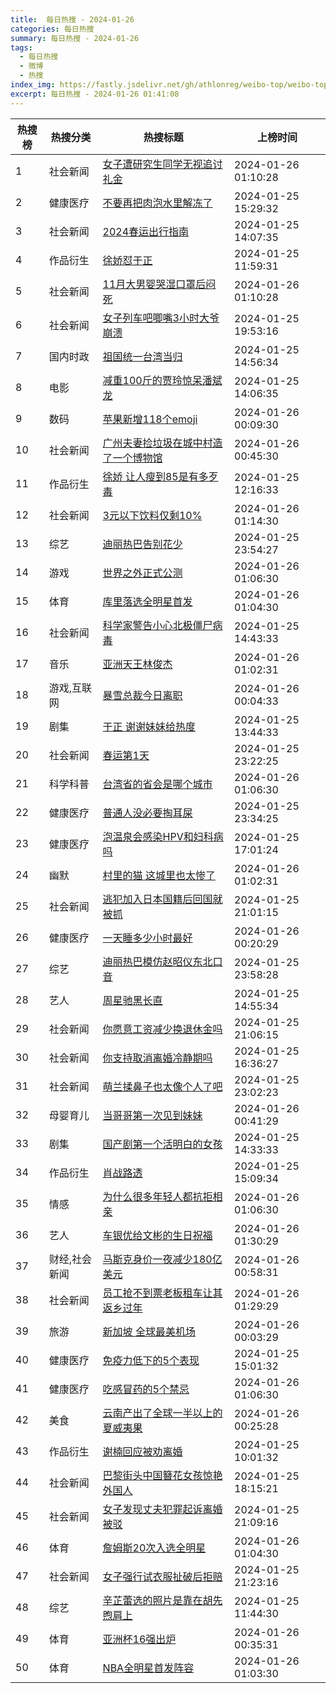 ```yaml
---
title:  每日热搜 - 2024-01-26
categories: 每日热搜
summary: 每日热搜 - 2024-01-26
tags:
  - 每日热搜
  - 微博
  - 热搜
index_img: https://fastly.jsdelivr.net/gh/athlonreg/weibo-top/weibo-top.jpeg
excerpt: 每日热搜 - 2024-01-26 01:41:08
---
```


| 热搜榜 | 热搜分类 | 热搜标题 | 上榜时间 |
| --- | --- | --- | --- |
| 1 | 社会新闻 | [女子遭研究生同学无视追讨礼金](https://s.weibo.com/weibo%3Fq%3D%2523%E5%A5%B3%E5%AD%90%E9%81%AD%E7%A0%94%E7%A9%B6%E7%94%9F%E5%90%8C%E5%AD%A6%E6%97%A0%E8%A7%86%E8%BF%BD%E8%AE%A8%E7%A4%BC%E9%87%91%2523) | 2024-01-26 01:10:28 | 
| 2 | 健康医疗 | [不要再把肉泡水里解冻了](https://s.weibo.com/weibo%3Fq%3D%2523%E4%B8%8D%E8%A6%81%E5%86%8D%E6%8A%8A%E8%82%89%E6%B3%A1%E6%B0%B4%E9%87%8C%E8%A7%A3%E5%86%BB%E4%BA%86%2523) | 2024-01-25 15:29:32 | 
| 3 | 社会新闻 | [2024春运出行指南](https://s.weibo.com/weibo%3Fq%3D%25232024%E6%98%A5%E8%BF%90%E5%87%BA%E8%A1%8C%E6%8C%87%E5%8D%97%2523) | 2024-01-25 14:07:35 | 
| 4 | 作品衍生 | [徐娇怼于正](https://s.weibo.com/weibo%3Fq%3D%2523%E5%BE%90%E5%A8%87%E6%80%BC%E4%BA%8E%E6%AD%A3%2523) | 2024-01-25 11:59:31 | 
| 5 | 社会新闻 | [11月大男婴哭湿口罩后闷死](https://s.weibo.com/weibo%3Fq%3D%252311%E6%9C%88%E5%A4%A7%E7%94%B7%E5%A9%B4%E5%93%AD%E6%B9%BF%E5%8F%A3%E7%BD%A9%E5%90%8E%E9%97%B7%E6%AD%BB%2523) | 2024-01-26 01:10:28 | 
| 6 | 社会新闻 | [女子列车吧唧嘴3小时大爷崩溃](https://s.weibo.com/weibo%3Fq%3D%2523%E5%A5%B3%E5%AD%90%E5%88%97%E8%BD%A6%E5%90%A7%E5%94%A7%E5%98%B43%E5%B0%8F%E6%97%B6%E5%A4%A7%E7%88%B7%E5%B4%A9%E6%BA%83%2523) | 2024-01-25 19:53:16 | 
| 7 | 国内时政 | [祖国统一台湾当归](https://s.weibo.com/weibo%3Fq%3D%2523%E7%A5%96%E5%9B%BD%E7%BB%9F%E4%B8%80%E5%8F%B0%E6%B9%BE%E5%BD%93%E5%BD%92%2523) | 2024-01-25 14:56:34 | 
| 8 | 电影 | [减重100斤的贾玲惊呆潘斌龙](https://s.weibo.com/weibo%3Fq%3D%2523%E5%87%8F%E9%87%8D100%E6%96%A4%E7%9A%84%E8%B4%BE%E7%8E%B2%E6%83%8A%E5%91%86%E6%BD%98%E6%96%8C%E9%BE%99%2523) | 2024-01-25 14:06:35 | 
| 9 | 数码 | [苹果新增118个emoji](https://s.weibo.com/weibo%3Fq%3D%2523%E8%8B%B9%E6%9E%9C%E6%96%B0%E5%A2%9E118%E4%B8%AAemoji%2523) | 2024-01-26 00:09:30 | 
| 10 | 社会新闻 | [广州夫妻捡垃圾在城中村造了一个博物馆](https://s.weibo.com/weibo%3Fq%3D%2523%E5%B9%BF%E5%B7%9E%E5%A4%AB%E5%A6%BB%E6%8D%A1%E5%9E%83%E5%9C%BE%E5%9C%A8%E5%9F%8E%E4%B8%AD%E6%9D%91%E9%80%A0%E4%BA%86%E4%B8%80%E4%B8%AA%E5%8D%9A%E7%89%A9%E9%A6%86%2523) | 2024-01-26 00:45:30 | 
| 11 | 作品衍生 | [徐娇 让人瘦到85是有多歹毒](https://s.weibo.com/weibo%3Fq%3D%2523%E5%BE%90%E5%A8%87%20%E8%AE%A9%E4%BA%BA%E7%98%A6%E5%88%B085%E6%98%AF%E6%9C%89%E5%A4%9A%E6%AD%B9%E6%AF%92%2523) | 2024-01-25 12:16:33 | 
| 12 | 社会新闻 | [3元以下饮料仅剩10%](https://s.weibo.com/weibo%3Fq%3D%25233%E5%85%83%E4%BB%A5%E4%B8%8B%E9%A5%AE%E6%96%99%E4%BB%85%E5%89%A910%25%2523) | 2024-01-26 01:14:30 | 
| 13 | 综艺 | [迪丽热巴告别花少](https://s.weibo.com/weibo%3Fq%3D%2523%E8%BF%AA%E4%B8%BD%E7%83%AD%E5%B7%B4%E5%91%8A%E5%88%AB%E8%8A%B1%E5%B0%91%2523) | 2024-01-25 23:54:27 | 
| 14 | 游戏 | [世界之外正式公测](https://s.weibo.com/weibo%3Fq%3D%2523%E4%B8%96%E7%95%8C%E4%B9%8B%E5%A4%96%E6%AD%A3%E5%BC%8F%E5%85%AC%E6%B5%8B%2523) | 2024-01-26 01:06:30 | 
| 15 | 体育 | [库里落选全明星首发](https://s.weibo.com/weibo%3Fq%3D%2523%E5%BA%93%E9%87%8C%E8%90%BD%E9%80%89%E5%85%A8%E6%98%8E%E6%98%9F%E9%A6%96%E5%8F%91%2523) | 2024-01-26 01:04:30 | 
| 16 | 社会新闻 | [科学家警告小心北极僵尸病毒](https://s.weibo.com/weibo%3Fq%3D%2523%E7%A7%91%E5%AD%A6%E5%AE%B6%E8%AD%A6%E5%91%8A%E5%B0%8F%E5%BF%83%E5%8C%97%E6%9E%81%E5%83%B5%E5%B0%B8%E7%97%85%E6%AF%92%2523) | 2024-01-25 14:43:33 | 
| 17 | 音乐 | [亚洲天王林俊杰](https://s.weibo.com/weibo%3Fq%3D%2523%E4%BA%9A%E6%B4%B2%E5%A4%A9%E7%8E%8B%E6%9E%97%E4%BF%8A%E6%9D%B0%2523) | 2024-01-26 01:02:31 | 
| 18 | 游戏,互联网 | [暴雪总裁今日离职](https://s.weibo.com/weibo%3Fq%3D%2523%E6%9A%B4%E9%9B%AA%E6%80%BB%E8%A3%81%E4%BB%8A%E6%97%A5%E7%A6%BB%E8%81%8C%2523) | 2024-01-26 00:04:33 | 
| 19 | 剧集 | [于正 谢谢妹妹给热度](https://s.weibo.com/weibo%3Fq%3D%2523%E4%BA%8E%E6%AD%A3%20%E8%B0%A2%E8%B0%A2%E5%A6%B9%E5%A6%B9%E7%BB%99%E7%83%AD%E5%BA%A6%2523) | 2024-01-25 13:44:33 | 
| 20 | 社会新闻 | [春运第1天](https://s.weibo.com/weibo%3Fq%3D%2523%E6%98%A5%E8%BF%90%E7%AC%AC1%E5%A4%A9%2523) | 2024-01-25 23:22:25 | 
| 21 | 科学科普 | [台湾省的省会是哪个城市](https://s.weibo.com/weibo%3Fq%3D%2523%E5%8F%B0%E6%B9%BE%E7%9C%81%E7%9A%84%E7%9C%81%E4%BC%9A%E6%98%AF%E5%93%AA%E4%B8%AA%E5%9F%8E%E5%B8%82%2523) | 2024-01-26 01:06:30 | 
| 22 | 健康医疗 | [普通人没必要掏耳屎](https://s.weibo.com/weibo%3Fq%3D%2523%E6%99%AE%E9%80%9A%E4%BA%BA%E6%B2%A1%E5%BF%85%E8%A6%81%E6%8E%8F%E8%80%B3%E5%B1%8E%2523) | 2024-01-25 23:34:25 | 
| 23 | 健康医疗 | [泡温泉会感染HPV和妇科病吗](https://s.weibo.com/weibo%3Fq%3D%2523%E6%B3%A1%E6%B8%A9%E6%B3%89%E4%BC%9A%E6%84%9F%E6%9F%93HPV%E5%92%8C%E5%A6%87%E7%A7%91%E7%97%85%E5%90%97%2523) | 2024-01-25 17:01:24 | 
| 24 | 幽默 | [村里的猫 这城里也太惨了](https://s.weibo.com/weibo%3Fq%3D%2523%E6%9D%91%E9%87%8C%E7%9A%84%E7%8C%AB%20%E8%BF%99%E5%9F%8E%E9%87%8C%E4%B9%9F%E5%A4%AA%E6%83%A8%E4%BA%86%2523) | 2024-01-26 01:02:31 | 
| 25 | 社会新闻 | [逃犯加入日本国籍后回国就被抓](https://s.weibo.com/weibo%3Fq%3D%2523%E9%80%83%E7%8A%AF%E5%8A%A0%E5%85%A5%E6%97%A5%E6%9C%AC%E5%9B%BD%E7%B1%8D%E5%90%8E%E5%9B%9E%E5%9B%BD%E5%B0%B1%E8%A2%AB%E6%8A%93%2523) | 2024-01-25 21:01:15 | 
| 26 | 健康医疗 | [一天睡多少小时最好](https://s.weibo.com/weibo%3Fq%3D%2523%E4%B8%80%E5%A4%A9%E7%9D%A1%E5%A4%9A%E5%B0%91%E5%B0%8F%E6%97%B6%E6%9C%80%E5%A5%BD%2523) | 2024-01-26 00:20:29 | 
| 27 | 综艺 | [迪丽热巴模仿赵昭仪东北口音](https://s.weibo.com/weibo%3Fq%3D%2523%E8%BF%AA%E4%B8%BD%E7%83%AD%E5%B7%B4%E6%A8%A1%E4%BB%BF%E8%B5%B5%E6%98%AD%E4%BB%AA%E4%B8%9C%E5%8C%97%E5%8F%A3%E9%9F%B3%2523) | 2024-01-25 23:58:28 | 
| 28 | 艺人 | [周星驰黑长直](https://s.weibo.com/weibo%3Fq%3D%2523%E5%91%A8%E6%98%9F%E9%A9%B0%E9%BB%91%E9%95%BF%E7%9B%B4%2523) | 2024-01-25 14:55:34 | 
| 29 | 社会新闻 | [你愿意工资减少换退休金吗](https://s.weibo.com/weibo%3Fq%3D%2523%E4%BD%A0%E6%84%BF%E6%84%8F%E5%B7%A5%E8%B5%84%E5%87%8F%E5%B0%91%E6%8D%A2%E9%80%80%E4%BC%91%E9%87%91%E5%90%97%2523) | 2024-01-25 21:06:15 | 
| 30 | 社会新闻 | [你支持取消离婚冷静期吗](https://s.weibo.com/weibo%3Fq%3D%2523%E4%BD%A0%E6%94%AF%E6%8C%81%E5%8F%96%E6%B6%88%E7%A6%BB%E5%A9%9A%E5%86%B7%E9%9D%99%E6%9C%9F%E5%90%97%2523) | 2024-01-25 16:36:27 | 
| 31 | 社会新闻 | [萌兰揉鼻子也太像个人了吧](https://s.weibo.com/weibo%3Fq%3D%2523%E8%90%8C%E5%85%B0%E6%8F%89%E9%BC%BB%E5%AD%90%E4%B9%9F%E5%A4%AA%E5%83%8F%E4%B8%AA%E4%BA%BA%E4%BA%86%E5%90%A7%2523) | 2024-01-25 23:02:23 | 
| 32 | 母婴育儿 | [当哥哥第一次见到妹妹](https://s.weibo.com/weibo%3Fq%3D%2523%E5%BD%93%E5%93%A5%E5%93%A5%E7%AC%AC%E4%B8%80%E6%AC%A1%E8%A7%81%E5%88%B0%E5%A6%B9%E5%A6%B9%2523) | 2024-01-26 00:41:29 | 
| 33 | 剧集 | [国产剧第一个活明白的女孩](https://s.weibo.com/weibo%3Fq%3D%2523%E5%9B%BD%E4%BA%A7%E5%89%A7%E7%AC%AC%E4%B8%80%E4%B8%AA%E6%B4%BB%E6%98%8E%E7%99%BD%E7%9A%84%E5%A5%B3%E5%AD%A9%2523) | 2024-01-25 14:33:33 | 
| 34 | 作品衍生 | [肖战路透](https://s.weibo.com/weibo%3Fq%3D%2523%E8%82%96%E6%88%98%E8%B7%AF%E9%80%8F%2523) | 2024-01-25 15:09:34 | 
| 35 | 情感 | [为什么很多年轻人都抗拒相亲](https://s.weibo.com/weibo%3Fq%3D%2523%E4%B8%BA%E4%BB%80%E4%B9%88%E5%BE%88%E5%A4%9A%E5%B9%B4%E8%BD%BB%E4%BA%BA%E9%83%BD%E6%8A%97%E6%8B%92%E7%9B%B8%E4%BA%B2%2523) | 2024-01-26 01:06:30 | 
| 36 | 艺人 | [车银优给文彬的生日祝福](https://s.weibo.com/weibo%3Fq%3D%2523%E8%BD%A6%E9%93%B6%E4%BC%98%E7%BB%99%E6%96%87%E5%BD%AC%E7%9A%84%E7%94%9F%E6%97%A5%E7%A5%9D%E7%A6%8F%2523) | 2024-01-26 01:30:29 | 
| 37 | 财经,社会新闻 | [马斯克身价一夜减少180亿美元](https://s.weibo.com/weibo%3Fq%3D%2523%E9%A9%AC%E6%96%AF%E5%85%8B%E8%BA%AB%E4%BB%B7%E4%B8%80%E5%A4%9C%E5%87%8F%E5%B0%91180%E4%BA%BF%E7%BE%8E%E5%85%83%2523) | 2024-01-26 00:58:31 | 
| 38 | 社会新闻 | [员工抢不到票老板租车让其返乡过年](https://s.weibo.com/weibo%3Fq%3D%2523%E5%91%98%E5%B7%A5%E6%8A%A2%E4%B8%8D%E5%88%B0%E7%A5%A8%E8%80%81%E6%9D%BF%E7%A7%9F%E8%BD%A6%E8%AE%A9%E5%85%B6%E8%BF%94%E4%B9%A1%E8%BF%87%E5%B9%B4%2523) | 2024-01-26 01:29:29 | 
| 39 | 旅游 | [新加坡 全球最美机场](https://s.weibo.com/weibo%3Fq%3D%2523%E6%96%B0%E5%8A%A0%E5%9D%A1%20%E5%85%A8%E7%90%83%E6%9C%80%E7%BE%8E%E6%9C%BA%E5%9C%BA%2523) | 2024-01-26 00:03:29 | 
| 40 | 健康医疗 | [免疫力低下的5个表现](https://s.weibo.com/weibo%3Fq%3D%2523%E5%85%8D%E7%96%AB%E5%8A%9B%E4%BD%8E%E4%B8%8B%E7%9A%845%E4%B8%AA%E8%A1%A8%E7%8E%B0%2523) | 2024-01-25 15:01:32 | 
| 41 | 健康医疗 | [吃感冒药的5个禁忌](https://s.weibo.com/weibo%3Fq%3D%2523%E5%90%83%E6%84%9F%E5%86%92%E8%8D%AF%E7%9A%845%E4%B8%AA%E7%A6%81%E5%BF%8C%2523) | 2024-01-26 01:06:30 | 
| 42 | 美食 | [云南产出了全球一半以上的夏威夷果](https://s.weibo.com/weibo%3Fq%3D%2523%E4%BA%91%E5%8D%97%E4%BA%A7%E5%87%BA%E4%BA%86%E5%85%A8%E7%90%83%E4%B8%80%E5%8D%8A%E4%BB%A5%E4%B8%8A%E7%9A%84%E5%A4%8F%E5%A8%81%E5%A4%B7%E6%9E%9C%2523) | 2024-01-26 00:25:28 | 
| 43 | 作品衍生 | [谢楠回应被劝离婚](https://s.weibo.com/weibo%3Fq%3D%2523%E8%B0%A2%E6%A5%A0%E5%9B%9E%E5%BA%94%E8%A2%AB%E5%8A%9D%E7%A6%BB%E5%A9%9A%2523) | 2024-01-25 10:01:32 | 
| 44 | 社会新闻 | [巴黎街头中国簪花女孩惊艳外国人](https://s.weibo.com/weibo%3Fq%3D%2523%E5%B7%B4%E9%BB%8E%E8%A1%97%E5%A4%B4%E4%B8%AD%E5%9B%BD%E7%B0%AA%E8%8A%B1%E5%A5%B3%E5%AD%A9%E6%83%8A%E8%89%B3%E5%A4%96%E5%9B%BD%E4%BA%BA%2523) | 2024-01-25 18:15:21 | 
| 45 | 社会新闻 | [女子发现丈夫犯罪起诉离婚被驳](https://s.weibo.com/weibo%3Fq%3D%2523%E5%A5%B3%E5%AD%90%E5%8F%91%E7%8E%B0%E4%B8%88%E5%A4%AB%E7%8A%AF%E7%BD%AA%E8%B5%B7%E8%AF%89%E7%A6%BB%E5%A9%9A%E8%A2%AB%E9%A9%B3%2523) | 2024-01-25 21:09:16 | 
| 46 | 体育 | [詹姆斯20次入选全明星](https://s.weibo.com/weibo%3Fq%3D%2523%E8%A9%B9%E5%A7%86%E6%96%AF20%E6%AC%A1%E5%85%A5%E9%80%89%E5%85%A8%E6%98%8E%E6%98%9F%2523) | 2024-01-26 01:04:30 | 
| 47 | 社会新闻 | [女子强行试衣服扯破后拒赔](https://s.weibo.com/weibo%3Fq%3D%2523%E5%A5%B3%E5%AD%90%E5%BC%BA%E8%A1%8C%E8%AF%95%E8%A1%A3%E6%9C%8D%E6%89%AF%E7%A0%B4%E5%90%8E%E6%8B%92%E8%B5%94%2523) | 2024-01-25 21:23:16 | 
| 48 | 综艺 | [辛芷蕾选的照片是靠在胡先煦肩上](https://s.weibo.com/weibo%3Fq%3D%2523%E8%BE%9B%E8%8A%B7%E8%95%BE%E9%80%89%E7%9A%84%E7%85%A7%E7%89%87%E6%98%AF%E9%9D%A0%E5%9C%A8%E8%83%A1%E5%85%88%E7%85%A6%E8%82%A9%E4%B8%8A%2523) | 2024-01-25 11:44:30 | 
| 49 | 体育 | [亚洲杯16强出炉](https://s.weibo.com/weibo%3Fq%3D%2523%E4%BA%9A%E6%B4%B2%E6%9D%AF16%E5%BC%BA%E5%87%BA%E7%82%89%2523) | 2024-01-26 00:35:31 | 
| 50 | 体育 | [NBA全明星首发阵容](https://s.weibo.com/weibo%3Fq%3D%2523NBA%E5%85%A8%E6%98%8E%E6%98%9F%E9%A6%96%E5%8F%91%E9%98%B5%E5%AE%B9%2523) | 2024-01-26 01:03:30 | 
